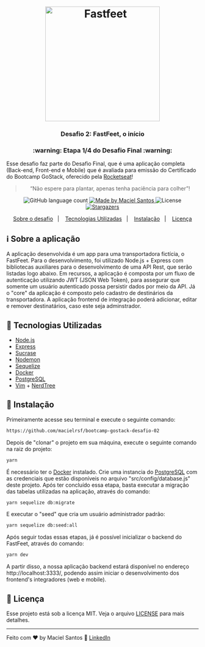 <h1 align="center">
  <img alt="Fastfeet" title="Fastfeet" src="https://github.com/Rocketseat/bootcamp-gostack-desafio-02/blob/master/.github/logo.png" width="300px" />
</h1>

<h3 align="center">
  Desafio 2: FastFeet, o início
</h3>

<h3 align="center">
  :warning: Etapa 1/4 do Desafio Final :warning:
</h3>

Esse desafio faz parte do Desafio Final, que é uma aplicação completa (Back-end, Front-end e Mobile) que é avaliada para emissão do Certificado do Bootcamp GoStack, oferecido pela [Rocketseat](https://rocketseat.com.br/)!

<blockquote align="center">“Não espere para plantar, apenas tenha paciência para colher”!</blockquote>

<p align="center">
  <img alt="GitHub language count" src="https://img.shields.io/github/languages/count/rocketseat/bootcamp-gostack-desafio-02?color=%2304D361">

  <a href="https://www.linkedin.com/in/macielrodrigues/">
    <img alt="Made by Maciel Santos" src="https://img.shields.io/badge/made%20by-Maciel-%2304D361">
  </a>

  <img alt="License" src="https://img.shields.io/badge/license-MIT-%2304D361">

  <a href="https://github.com/macielrsf/bootcamp-gostack-desafio-02/stargazers">
    <img alt="Stargazers" src="https://img.shields.io/github/stars/rocketseat/bootcamp-gostack-desafio-02?style=social">
  </a>
</p>

<p align="center">
  <a href="#information_source">Sobre o desafio</a>&nbsp;&nbsp;&nbsp;|&nbsp;&nbsp;&nbsp;
  <a href="#rocket">Tecnologias Utilizadas</a>&nbsp;&nbsp;&nbsp;|&nbsp;&nbsp;&nbsp;
  <a href="#wrench">Instalação</a>&nbsp;&nbsp;&nbsp;|&nbsp;&nbsp;&nbsp;
  <a href="#memo">Licença</a>
</p>

## :information_source: Sobre a aplicação

A aplicação desenvolvida é um app para uma transportadora fictícia, o FastFeet. Para o desenvolvimento, foi utilizado Node.js + Express com bibliotecas auxiliares para o desenvolvimento de uma API Rest, que serão listadas logo abaixo. Em recursos, a aplicação é composta por um fluxo de autenticação utilizando JWT (JSON Web Token), para assegurar que somente um usuário autenticado possa persistir dados por meio da API. Já o "core" da aplicação é composto pelo cadastro de destinários da transportadora. A aplicação frontend de integração poderá adicionar, editar e remover destinatários, caso este seja adminstrador.

## :rocket: Tecnologias Utilizadas

- [Node.js](https://nodejs.org/en/)
- [Express](https://expressjs.com/)
- [Sucrase](https://github.com/alangpierce/sucrase)
- [Nodemon](https://nodemon.io/)
- [Sequelize](https://sequelize.org/)
- [Docker](https://www.docker.com/)
- [PostgreSQL](https://www.postgresql.org/)
- [Vim](https://www.vim.org/) + [NerdTree](https://github.com/preservim/nerdtree)

## :wrench: Instalação

Primeiramente acesse seu terminal e execute o seguinte comando:

```sh
https://github.com/macielrsf/bootcamp-gostack-desafio-02
```

Depois de "clonar" o projeto em sua máquina, execute o seguinte comando na raiz do projeto:

```sh
yarn
```

É necessário ter o [Docker](https://docker.com/) instalado. Crie uma instancia do [PostgreSQL](https://www.postgresql.org/) com as credenciais que estão disponíveis no arquivo "src/config/database.js" deste projeto. Após ter concluído essa etapa, basta executar a migração das tabelas utilizadas na aplicação, através do comando:

```sh
yarn sequelize db:migrate
````

E executar o "seed" que cria um usuário administrador padrão:

```sh
yarn sequelize db:seed:all
```

Após seguir todas essas etapas, já é possível inicializar o backend do FastFeet, através do comando:

```sh
yarn dev
```

A partir disso, a nossa aplicação backend estará disponível no endereço http://localhost:3333/, podendo assim iniciar o desenvolvimento dos frontend's integradores (web e mobile).

## :memo: Licença

Esse projeto está sob a licença MIT. Veja o arquivo [LICENSE](LICENSE.md) para mais detalhes.

---

Feito com ♥ by Maciel Santos :wave: [LinkedIn](https://www.linkedin.com/in/macielrodrigues/)
